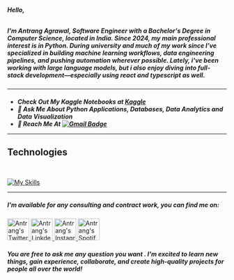 <h5 align="left" color="white">
Hello,
<br/><br/>

I'm Antrang Agrawal, Software Engineer with a Bachelor's Degree in Computer Science, located in India. Since 2024, my main professional interest is in Python. During university and much of my work since I've specialized in building machine learning workflows, data engineering pipelines, and pushing automation wherever possible. Lately, i've been working with large language models, but i also enjoy diving into full-stack development—especially using react and typescript as well.
<br/>
</h5>

<hr/>
<h5 align="left" color="white">

- Check Out My Kaggle Notebooks at <a href="https://www.kaggle.com/antrangagrawal"> Kaggle </a><br/>
- 💬 Ask Me About **Python Applications**, **Databases**, **Data Analytics** and **Data Visualization** <br/>
- 📧 Reach Me At [![Gmail Badge](https://img.shields.io/badge/-antrang6112-c14438?style=flat&logo=Gmail&logoColor=white&link=mailto:antrang6112@gmail.com)](mailto:antrangagrawal02@gmail.com) <br/>

<hr />

<h5/>

## Technologies

<br/>

[![My Skills](https://skillicons.dev/icons?i=py,azure,gcp,r,tensorflow,linux,js,html,css,heroku,git,mysql,mongodb,sqlite,gitlab,github,cpp,c,vscode,neovim,flask,figma,matlab)](https://skillicons.dev)


<hr/>

<h5 align="left" color="white">I'm available for any consulting and contract work, you can find me on: </h5>

<p align="left">

<a href="https://twitter.com/Antrang20">
  <img alt="Antrang's Twitter" width="50px" src="https://user-images.githubusercontent.com/43545812/144034996-602b144a-16e1-41cc-99e7-c6040b20dcaf.png"/>
</a>
<a href="https://www.linkedin.com/in/antrang-agrawal-688239209">
  <img alt="Antrang's Linkdein" width="50px" src="https://user-images.githubusercontent.com/43545812/144035037-0f415fc7-9f96-4517-a370-ccc6e78a714b.png" />
</a>
<a href="https://www.instagram.com/antrang6112">
  <img alt="Antrang's Instagram" width="50px" src="https://user-images.githubusercontent.com/43545812/144035088-0dfb165f-8fe0-4d13-896c-876c29d2b128.png" />
</a>
<a href="https://open.spotify.com/user/chd46bn0ijtv67zk12r06rxcm?si=ccb363e1dd314dbc">
  <img alt="Antrang's Spotify" width="50px" src="https://user-images.githubusercontent.com/43545812/144035120-1ad5169b-91c7-4078-bef9-6a82c733f373.png" />
</a>

<br/>

<h5 align="left" color="white"> You are free to ask me any question you want . I'm excited to learn new things, gain experience, collaborate, and create high-quality projects for people all over the world! </h5>
